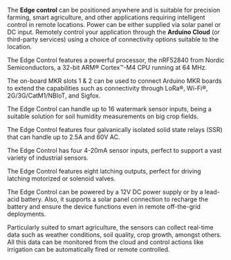 <FeatureDescription>

The **Edge control** can be positioned anywhere and is suitable for precision farming, smart agriculture, and other applications requiring intelligent control in remote locations. Power can be either supplied via solar panel or DC input. Remotely control your application through the **Arduino Cloud** (or third-party services) using a choice of connectivity options suitable to the location.

</FeatureDescription>


<FeatureList>
<Feature title="nRF52840" image="mcu">

  The Edge Control features a powerful processor, the nRF52840 from Nordic Semiconductors, a 32-bit ARM® Cortex™-M4 CPU running at 64 MHz.

  <FeatureLink title="Datasheet" url="https://content.arduino.cc/assets/Nano_BLE_MCU-nRF52840_PS_v1.1.pdf" download blank/>
</Feature>

<Feature title="MKR slots" image="mkr-form-factor">

  The on-board MKR slots 1 & 2 can be used to connect Arduino MKR boards to extend the capabilities such as connectivity through LoRa®, Wi-Fi®, 2G/3G/CatM1/NBIoT, and Sigfox.

</Feature>

<Feature title="Watermark Sensors" image="humidity-sensor">

  The Edge Control can handle up to 16 watermark sensor inputs, being a suitable solution for soil humidity measurements on big crop fields.

</Feature>

<Feature title="Solid State Relays" image="settings">

  The Edge Control features four galvanically isolated solid state relays (SSR) that can handle up to 2.5A and 60V AC. 

</Feature>

<Feature title="4-20mA Sensors" image="communication">

  The Edge Control has four 4-20mA sensor inputs, perfect to support a vast variety of industrial sensors. 

</Feature>

<Feature title="Latching Outputs" image="connection">

  The Edge Control features eight latching outputs, perfect for driving latching motorized or solenoid valves.

</Feature>

<Feature title="Power Flexibility" image="power">

  The Edge Control can be powered by a 12V DC power supply or by a lead-acid battery. Also, it supports a solar panel connection to recharge the battery and ensure the device functions even in remote off-the-grid deployments.

</Feature>

<Feature title="Smart agriculture" image="uv-sensor">

  Particularly suited to smart agriculture, the sensors can collect real-time data such as weather conditions, soil quality, crop growth, amongst others. All this data can be monitored from the cloud and control actions like irrigation can be automatically fired or remote controlled.

</Feature>

</FeatureList>
